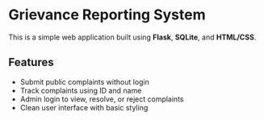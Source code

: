 # Grievance Reporting System

This is a simple web application built using **Flask**, **SQLite**, and **HTML/CSS**.

## Features

- Submit public complaints without login
- Track complaints using ID and name
- Admin login to view, resolve, or reject complaints
- Clean user interface with basic styling
